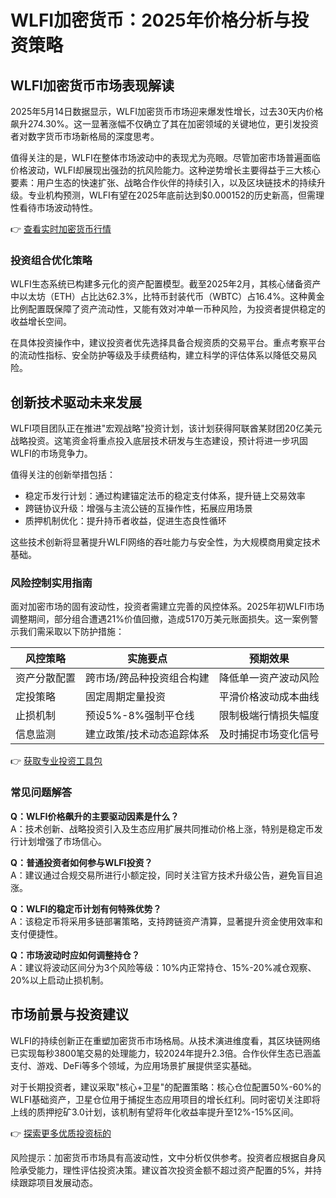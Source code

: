 # WLFI加密货币：2025年价格分析与投资策略

## WLFI加密货币市场表现解读

2025年5月14日数据显示，WLFI加密货币市场迎来爆发性增长，过去30天内价格飙升274.30%。这一显著涨幅不仅确立了其在加密领域的关键地位，更引发投资者对数字货币市场新格局的深度思考。

值得关注的是，WLFI在整体市场波动中的表现尤为亮眼。尽管加密市场普遍面临价格波动，WLFI却展现出强劲的抗风险能力。这种逆势增长主要得益于三大核心要素：用户生态的快速扩张、战略合作伙伴的持续引入，以及区块链技术的持续升级。专业机构预测，WLFI有望在2025年底前达到$0.000152的历史新高，但需理性看待市场波动特性。

👉 [查看实时加密货币行情](https://bit.ly/okx_welcome)

### 投资组合优化策略
WLFI生态系统已构建多元化的资产配置模型。截至2025年2月，其核心储备资产中以太坊（ETH）占比达62.3%，比特币封装代币（WBTC）占16.4%。这种黄金比例配置既保障了资产流动性，又能有效对冲单一币种风险，为投资者提供稳定的收益增长空间。

在具体投资操作中，建议投资者优先选择具备合规资质的交易平台。重点考察平台的流动性指标、安全防护等级及手续费结构，建立科学的评估体系以降低交易风险。

## 创新技术驱动未来发展

WLFI项目团队正在推进"宏观战略"投资计划，该计划获得阿联酋某财团20亿美元战略投资。这笔资金将重点投入底层技术研发与生态建设，预计将进一步巩固WLFI的市场竞争力。

值得关注的创新举措包括：
- 稳定币发行计划：通过构建锚定法币的稳定支付体系，提升链上交易效率
- 跨链协议升级：增强与主流公链的互操作性，拓展应用场景
- 质押机制优化：提升持币者收益，促进生态良性循环

这些技术创新将显著提升WLFI网络的吞吐能力与安全性，为大规模商用奠定技术基础。

### 风险控制实用指南

面对加密市场的固有波动性，投资者需建立完善的风控体系。2025年初WLFI市场调整期间，部分组合遭遇21%价值回撤，造成5170万美元账面损失。这一案例警示我们需采取以下防护措施：

| 风控策略       | 实施要点                  | 预期效果               |
|----------------|---------------------------|------------------------|
| 资产分散配置   | 跨市场/跨品种投资组合构建 | 降低单一资产波动风险   |
| 定投策略       | 固定周期定量投资          | 平滑价格波动成本曲线   |
| 止损机制       | 预设5%-8%强制平仓线       | 限制极端行情损失幅度   |
| 信息监测       | 建立政策/技术动态追踪体系 | 及时捕捉市场变化信号   |

👉 [获取专业投资工具包](https://bit.ly/okx_welcome)

### 常见问题解答
**Q：WLFI价格飙升的主要驱动因素是什么？**  
A：技术创新、战略投资引入及生态应用扩展共同推动价格上涨，特别是稳定币发行计划增强了市场信心。

**Q：普通投资者如何参与WLFI投资？**  
A：建议通过合规交易所进行小额定投，同时关注官方技术升级公告，避免盲目追涨。

**Q：WLFI的稳定币计划有何特殊优势？**  
A：该稳定币将采用多链部署策略，支持跨链资产清算，显著提升资金使用效率和支付便捷性。

**Q：市场波动时应如何调整持仓？**  
A：建议将波动区间分为3个风险等级：10%内正常持仓、15%-20%减仓观察、20%以上启动止损机制。

## 市场前景与投资建议

WLFI的持续创新正在重塑加密货币市场格局。从技术演进维度看，其区块链网络已实现每秒3800笔交易的处理能力，较2024年提升2.3倍。合作伙伴生态已涵盖支付、游戏、DeFi等多个领域，为应用场景扩展提供坚实基础。

对于长期投资者，建议采取"核心+卫星"的配置策略：核心仓位配置50%-60%的WLFI基础资产，卫星仓位用于捕捉生态应用项目的增长红利。同时密切关注即将上线的质押挖矿3.0计划，该机制有望将年化收益率提升至12%-15%区间。

👉 [探索更多优质投资标的](https://bit.ly/okx_welcome)

风险提示：加密货币市场具有高波动性，文中分析仅供参考。投资者应根据自身风险承受能力，理性评估投资决策。建议首次投资金额不超过资产配置的5%，并持续跟踪项目发展动态。
